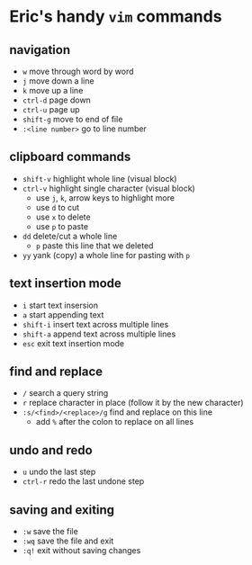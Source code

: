 # Eric's handy `vim` commands

## navigation
- `w` move through word by word
- `j` move down a line
- `k` move up a line
- `ctrl-d` page down
- `ctrl-u` page up
- `shift-g` move to end of file
- `:<line number>` go to line number

## clipboard commands
- `shift-v` highlight whole line (visual block)
- `ctrl-v` highlight single character (visual block)
  - use `j`, `k`, arrow keys to highlight more
  - use `d` to cut
  - use `x` to delete
  - use `p` to paste
- `dd` delete/cut a whole line
  - `p` paste this line that we deleted
- `yy` yank (copy) a whole line for pasting with `p`

## text insertion mode
- `i` start text insersion
- `a` start appending text
- `shift-i` insert text across multiple lines 
- `shift-a` append text across multiple lines
- `esc` exit text insertion mode

## find and replace
- `/` search a query string
- `r` replace character in place (follow it by the new character)
- `:s/<find>/<replace>/g` find and replace on this line
  - add `%` after the colon to replace on all lines

## undo and redo
- `u` undo the last step
- `ctrl-r` redo the last undone step

## saving and exiting
- `:w` save the file
- `:wq` save the file and exit
- `:q!` exit without saving changes
